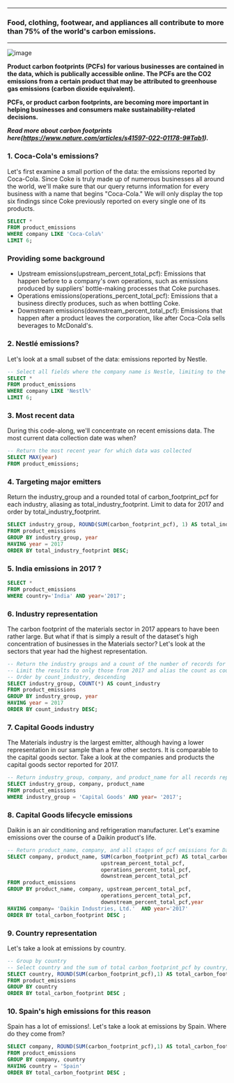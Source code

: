 
___

### Food, clothing, footwear, and appliances all contribute to more than 75% of the world's carbon emissions.
___

![image](https://user-images.githubusercontent.com/108348003/211213928-ab581c1d-fe7d-453f-8c37-e00ce1f05f28.png)


**Product carbon footprints (PCFs) for various businesses are contained in the data, which is publically accessible online. The PCFs are the CO2 emissions from a certain product that may be attributed to greenhouse gas emissions (carbon dioxide equivalent).**

**PCFs, or product carbon footprints, are becoming more important in helping businesses and consumers make sustainability-related decisions.**

***Read more about carbon footprints here(https://www.nature.com/articles/s41597-022-01178-9#Tab1).***

### 1. Coca-Cola's emissions?

Let's first examine a small portion of the data: the emissions reported by Coca-Cola. Since Coke is truly made up of numerous businesses all around the world, we'll make sure that our query returns information for every business with a name that begins "Coca-Cola." We will only display the top six findings since Coke previously reported on every single one of its products.

```sql
SELECT * 
FROM product_emissions
WHERE company LIKE 'Coca-Cola%'
LIMIT 6;
```
### Providing some background 
- Upstream emissions(upstream_percent_total_pcf): Emissions that happen before to a company's own operations, such as emissions produced by suppliers' bottle-making processes that Coke purchases.
- Operations emissions(operations_percent_total_pcf): Emissions that a business directly produces, such as when bottling Coke.
- Downstream emissions(downstream_percent_total_pcf): Emissions that happen after a product leaves the corporation, like after Coca-Cola sells beverages to McDonald's.


### 2. Nestlé emissions?

Let's look at a small subset of the data: emissions reported by Nestle. 
```sql
-- Select all fields where the company name is Nestle, limiting to the first six results
SELECT *
FROM product_emissions	
WHERE company LIKE 'Nestl%'
LIMIT 6;
```

### 3. Most recent data

During this code-along, we'll concentrate on recent emissions data. The most current data collection date was when?
```sql
-- Return the most recent year for which data was collected
SELECT MAX(year)
FROM product_emissions;
```

### 4. Targeting major emitters

Return the industry_group and a rounded total of carbon_footprint_pcf for each industry, aliasing as total_industry_footprint.
Limit to data for 2017 and order by total_industry_footprint.
```sql
SELECT industry_group, ROUND(SUM(carbon_footprint_pcf), 1) AS total_industry_footprint
FROM product_emissions
GROUP BY industry_group, year
HAVING year = 2017
ORDER BY total_industry_footprint DESC;
```
### 5. India emissions in 2017 ?
```sql
SELECT *
FROM product_emissions
WHERE country='India' AND year='2017';
```

### 6. Industry representation

The carbon footprint of the materials sector in 2017 appears to have been rather large. But what if that is simply a result of the dataset's high concentration of businesses in the Materials sector? Let's look at the sectors that year had the highest representation.
```sql
-- Return the industry groups and a count of the number of records for each group
-- Limit the results to only those from 2017 and alias the count as count_industry
-- Order by count_industry, descending
SELECT industry_group, COUNT(*) AS count_industry
FROM product_emissions
GROUP BY industry_group, year
HAVING year = 2017
ORDER BY count_industry DESC;
```


### 7. Capital Goods industry

The Materials industry is the largest emitter, although having a lower representation in our sample than a few other sectors. It is comparable to the capital goods sector. Take a look at the companies and products the capital goods sector reported for 2017.
```sql
-- Return industry_group, company, and product_name for all records reporting in the Capital Goods industry during 2017
SELECT industry_group, company, product_name
FROM product_emissions
WHERE industry_group = 'Capital Goods' AND year= '2017';
```
### 8. Capital Goods lifecycle emissions

Daikin is an air conditioning and refrigeration manufacturer. Let's examine emissions over the course of a Daikin product's life.
```sql
-- Return product_name, company, and all stages of pcf emissions for Daikin in 2017
SELECT company, product_name, SUM(carbon_footprint_pcf) AS total_carbon_footprint,
                              upstream_percent_total_pcf,
                              operations_percent_total_pcf,
                              downstream_percent_total_pcf
FROM product_emissions
GROUP BY product_name, company, upstream_percent_total_pcf,
                              operations_percent_total_pcf,
                              downstream_percent_total_pcf,year
HAVING company= 'Daikin Industries, Ltd.'  AND year='2017'
ORDER BY total_carbon_footprint DESC ;
```

### 9. Country representation

Let's take a look at emissions by country. 
```sql
-- Group by country
-- Select country and the sum of total carbon_footprint_pcf by country, aliasing as total_country_footprint
SELECT country, ROUND(SUM(carbon_footprint_pcf),1) AS total_carbon_footprint
FROM product_emissions
GROUP BY country
ORDER BY total_carbon_footprint DESC ;
```

### 10. Spain's high emissions for this reason

Spain has a lot of emissions!. Let's take a look at emissions by Spain. 
Where do they come from?
```sql
SELECT company, ROUND(SUM(carbon_footprint_pcf),1) AS total_carbon_footprint 
FROM product_emissions
GROUP BY company, country
HAVING country = 'Spain'
ORDER BY total_carbon_footprint DESC ;
```



